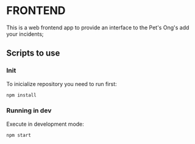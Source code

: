 # FRONTEND
This is a web frontend app to provide an interface to the Pet's Ong's add your incidents;

## Scripts to use

### Init 
To inicialize repository you need to run first:

```sh
npm install
```

### Running in dev 
Execute in development mode:

```sh
npm start
```
